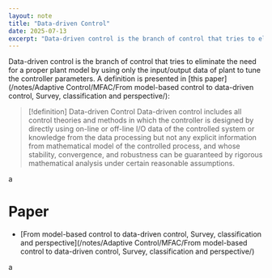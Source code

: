 ```yaml
---
layout: note
title: "Data-driven Control"
date: 2025-07-13
excerpt: "Data-driven control is the branch of control that tries to eliminate the need for a proper plant model by using only the input/output data of plant to tune the controller parameters. A definition is presented in [[From model-based control to data-driven control, Survey, classification and perspective|this paper]]:"
---
```


Data-driven control is the branch of control that tries to eliminate the need for a proper plant model by using only the input/output data of plant to tune the controller parameters. A definition is presented in [this paper](/notes/Adaptive Control/MFAC/From model-based control to data-driven control, Survey, classification and perspective/):
>[!definition] Data-driven Control
>Data-driven control includes all control theories and methods in which the controller is designed by directly using on-line or off-line I/O data of the controlled system or knowledge from the data processing but not any explicit information from mathematical model of the controlled process, and whose stability, convergence, and robustness can be guaranteed by rigorous mathematical analysis under certain reasonable assumptions.


a

# Paper
- [From model-based control to data-driven control, Survey, classification and perspective](/notes/Adaptive Control/MFAC/From model-based control to data-driven control, Survey, classification and perspective/)

a
